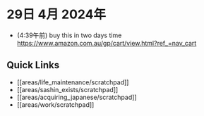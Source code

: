 # 29日 4月 2024年
- (4:39午前) buy this in two days time https://www.amazon.com.au/gp/cart/view.html?ref_=nav_cart



## Quick Links
- [[areas/life_maintenance/scratchpad]]
- [[areas/sashin_exists/scratchpad]]
- [[areas/acquiring_japanese/scratchpad]]
- [[areas/work/scratchpad]]
